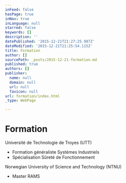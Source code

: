 ```yaml
---
inFeed: false
hasPage: true
inNav: true
inLanguage: null
starred: false
keywords: []
description: ''
datePublished: '2015-12-21T21:27:25.987Z'
dateModified: '2015-12-21T21:25:54.115Z'
title: Formation
author: []
sourcePath: _posts/2015-12-21-formation.md
published: true
authors: []
publisher:
  name: null
  domain: null
  url: null
  favicon: null
url: formation/index.html
_type: WebPage

---
```

# Formation

Université de Technologie de Troyes (UTT) 

* Formation généraliste Systèmes Industriels
* Spécialisation Sûreté de Fonctionnement

Norwegian University of Science and Technology (NTNU)

* Master RAMS